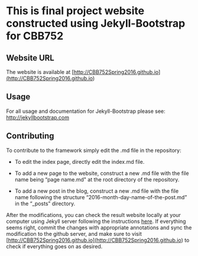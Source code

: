 This is final project website constructed using Jekyll-Bootstrap for CBB752
===========================================================================

Website URL
-----------

The website is available at
[http://CBB752Spring2016.github.io](<http://CBB752Spring2016.github.io>)

Usage
-----

For all usage and documentation for Jekyll-Bootstrap please see:
<http://jekyllbootstrap.com>

Contributing
------------

To contribute to the framework simply edit the .md file in the repository:

-   To edit the index page, directly edit the index.md file.

-   To add a new page to the website, construct a new .md file with the file
    name being “page name.md" at the root directory of the repository.

-   To add a new post in the blog, construct a new .md file with the file name
    following the structure  “2016-month-day-name-of-the-post.md” in the
    “\_posts” directory.

After the modifications, you can check the result website locally at your
computer using Jekyll server following the instructions
[here](<https://jekyllrb.com/docs/usage/>). If everything seems right, commit
the changes with appropriate annotations and sync the modification to the github
server, and make sure to visit
[http://CBB752Spring2016.github.io](<http://CBB752Spring2016.github.io>) to
check if everything goes on as desired.

 
-
